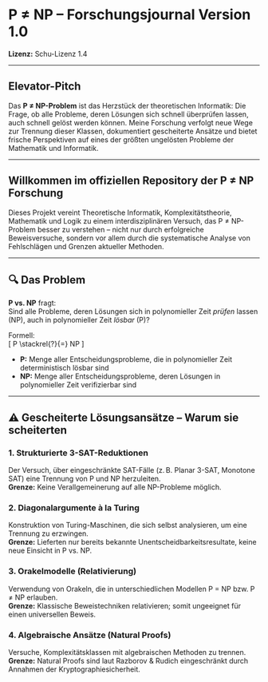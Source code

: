 # P ≠ NP – Forschungsjournal Version 1.0  
**Lizenz:** Schu-Lizenz 1.4

---

## Elevator-Pitch  
Das **P ≠ NP-Problem** ist das Herzstück der theoretischen Informatik: Die Frage, ob alle Probleme, deren Lösungen sich schnell überprüfen lassen, auch schnell gelöst werden können. Meine Forschung verfolgt neue Wege zur Trennung dieser Klassen, dokumentiert gescheiterte Ansätze und bietet frische Perspektiven auf eines der größten ungelösten Probleme der Mathematik und Informatik.

---

## Willkommen im offiziellen Repository der P ≠ NP Forschung  
Dieses Projekt vereint Theoretische Informatik, Komplexitätstheorie, Mathematik und Logik zu einem interdisziplinären Versuch, das P ≠ NP-Problem besser zu verstehen – nicht nur durch erfolgreiche Beweisversuche, sondern vor allem durch die systematische Analyse von Fehlschlägen und Grenzen aktueller Methoden.

---

## 🔍 Das Problem  

**P vs. NP** fragt:  
Sind alle Probleme, deren Lösungen sich in polynomieller Zeit *prüfen* lassen (NP), auch in polynomieller Zeit *lösbar* (P)?  

Formell:  
\[
P \stackrel{?}{=} NP
\]

- **P:** Menge aller Entscheidungsprobleme, die in polynomieller Zeit deterministisch lösbar sind  
- **NP:** Menge aller Entscheidungsprobleme, deren Lösungen in polynomieller Zeit verifizierbar sind

---

## ⚠️ Gescheiterte Lösungsansätze – Warum sie scheiterten  

### 1. Strukturierte 3-SAT-Reduktionen  
Der Versuch, über eingeschränkte SAT-Fälle (z. B. Planar 3-SAT, Monotone SAT) eine Trennung von P und NP herzuleiten.  
**Grenze:** Keine Verallgemeinerung auf alle NP-Probleme möglich.

### 2. Diagonalargumente à la Turing  
Konstruktion von Turing-Maschinen, die sich selbst analysieren, um eine Trennung zu erzwingen.  
**Grenze:** Lieferten nur bereits bekannte Unentscheidbarkeitsresultate, keine neue Einsicht in P vs. NP.

### 3. Orakelmodelle (Relativierung)  
Verwendung von Orakeln, die in unterschiedlichen Modellen P = NP bzw. P ≠ NP erlauben.  
**Grenze:** Klassische Beweistechniken relativieren; somit ungeeignet für einen universellen Beweis.

### 4. Algebraische Ansätze (Natural Proofs)  
Versuche, Komplexitätsklassen mit algebraischen Methoden zu trennen.  
**Grenze:** Natural Proofs sind laut Razborov & Rudich eingeschränkt durch Annahmen der Kryptographiesicherheit.

